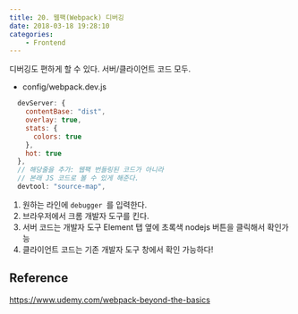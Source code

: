 ```yaml
---
title: 20. 웹팩(Webpack) 디버깅
date: 2018-03-18 19:28:10
categories:
    - Frontend
---
```


디버깅도 편하게 할 수 있다. 서버/클라이언트 코드 모두.

- config/webpack.dev.js

````javascript
  devServer: {
    contentBase: "dist",
    overlay: true,
    stats: {
      colors: true
    },
    hot: true
  },
  // 해당줄을 추가: 웹팩 번들링된 코드가 아니라
  // 본래 JS 코드로 볼 수 있게 해준다.
  devtool: "source-map", 
````

1. 원하는 라인에 `debugger `를 입력한다.
2. 브라우저에서 크롬 개발자 도구를 킨다.
3. 서버 코드는 개발자 도구 Element 탭 옆에 초록색 nodejs 버튼을 클릭해서 확인가능
4. 클라이언트 코드는 기존 개발자 도구 창에서 확인 가능하다!



## Reference

https://www.udemy.com/webpack-beyond-the-basics